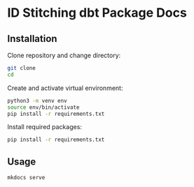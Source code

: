 # ID Stitching dbt Package Docs

## Installation

Clone repository and change directory:

```bash
git clone
cd
```

Create and activate virtual environment:

```bash
python3 -m venv env
source env/bin/activate
pip install -r requirements.txt
```

Install required packages:

```bash
pip install -r requirements.txt
```

## Usage

```bash
mkdocs serve
```
